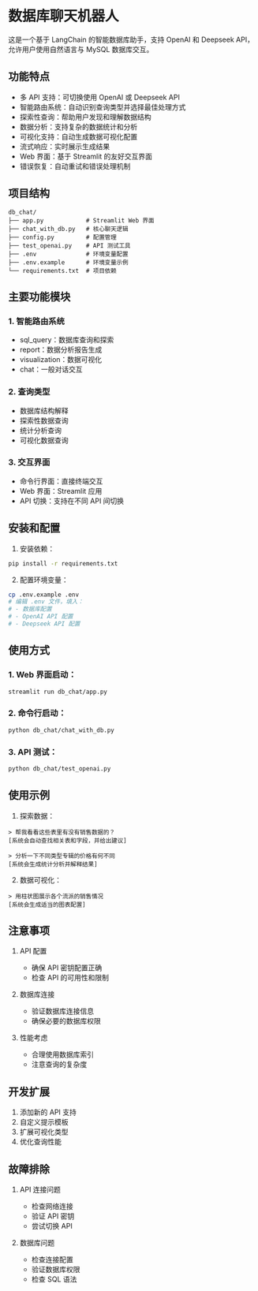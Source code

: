 # 数据库聊天机器人

这是一个基于 LangChain 的智能数据库助手，支持 OpenAI 和 Deepseek API，允许用户使用自然语言与 MySQL 数据库交互。

## 功能特点

- 多 API 支持：可切换使用 OpenAI 或 Deepseek API
- 智能路由系统：自动识别查询类型并选择最佳处理方式
- 探索性查询：帮助用户发现和理解数据结构
- 数据分析：支持复杂的数据统计和分析
- 可视化支持：自动生成数据可视化配置
- 流式响应：实时展示生成结果
- Web 界面：基于 Streamlit 的友好交互界面
- 错误恢复：自动重试和错误处理机制

## 项目结构

```
db_chat/
├── app.py            # Streamlit Web 界面
├── chat_with_db.py   # 核心聊天逻辑
├── config.py         # 配置管理
├── test_openai.py    # API 测试工具
├── .env              # 环境变量配置
├── .env.example      # 环境变量示例
└── requirements.txt  # 项目依赖
```

## 主要功能模块

### 1. 智能路由系统
- sql_query：数据库查询和探索
- report：数据分析报告生成
- visualization：数据可视化
- chat：一般对话交互

### 2. 查询类型
- 数据库结构解释
- 探索性数据查询
- 统计分析查询
- 可视化数据查询

### 3. 交互界面
- 命令行界面：直接终端交互
- Web 界面：Streamlit 应用
- API 切换：支持在不同 API 间切换

## 安装和配置

1. 安装依赖：
```bash
pip install -r requirements.txt
```

2. 配置环境变量：
```bash
cp .env.example .env
# 编辑 .env 文件，填入：
# - 数据库配置
# - OpenAI API 配置
# - Deepseek API 配置
```

## 使用方式

### 1. Web 界面启动：
```bash
streamlit run db_chat/app.py
```

### 2. 命令行启动：
```bash
python db_chat/chat_with_db.py
```

### 3. API 测试：
```bash
python db_chat/test_openai.py
```

## 使用示例

1. 探索数据：
```
> 帮我看看这些表里有没有销售数据的？
[系统会自动查找相关表和字段，并给出建议]

> 分析一下不同类型专辑的价格有何不同
[系统会生成统计分析并解释结果]
```

2. 数据可视化：
```
> 用柱状图展示各个流派的销售情况
[系统会生成适当的图表配置]
```

## 注意事项

1. API 配置
   - 确保 API 密钥配置正确
   - 检查 API 的可用性和限制

2. 数据库连接
   - 验证数据库连接信息
   - 确保必要的数据库权限

3. 性能考虑
   - 合理使用数据库索引
   - 注意查询的复杂度

## 开发扩展

1. 添加新的 API 支持
2. 自定义提示模板
3. 扩展可视化类型
4. 优化查询性能

## 故障排除

1. API 连接问题
   - 检查网络连接
   - 验证 API 密钥
   - 尝试切换 API

2. 数据库问题
   - 检查连接配置
   - 验证数据库权限
   - 检查 SQL 语法 